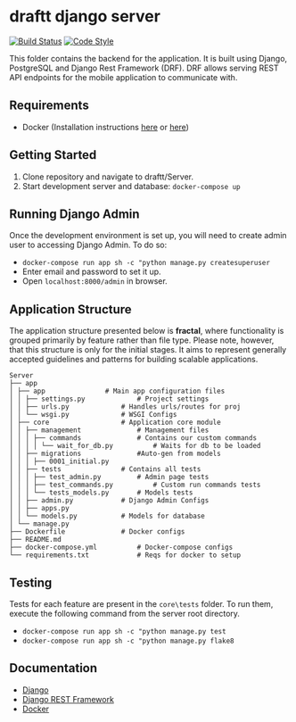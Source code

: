 
# draftt django server

[![Build Status][build-status]][build-status-url]
[![Code Style][code-style-image]][code-style-url]

This folder contains the backend for the application. It is built using Django, PostgreSQL and Django Rest Framework (DRF). DRF allows serving REST API endpoints for the mobile application to communicate with. 


## Requirements

* Docker  (Installation instructions [here](https://docs.docker.com/install/linux/docker-ce/ubuntu/) or [here](https://docs.docker.com/install/linux/docker-ce/ubuntu/))

## Getting Started
1. Clone repository and navigate to draftt/Server.
2. Start development server and database: `docker-compose up`


## Running Django Admin
 Once the development environment is set up, you will need to create admin user to accessing Django Admin. To do so:
 - `docker-compose run app sh -c "python manage.py createsuperuser`
 - Enter email and password to set it up.
 - Open `localhost:8000/admin` in browser.


## Application Structure

The application structure presented below is **fractal**, where functionality is grouped primarily by feature rather than file type. Please note, however, that this structure is only for the initial stages. It aims to represent generally accepted guidelines and patterns for building scalable applications.

```
Server
├── app  
│ ├── app  				# Main app configuration files
│ │ ├── settings.py  			# Project settings
│ │ ├── urls.py  			# Handles urls/routes for proj
│ │ └── wsgi.py  			# WSGI Configs
│ ├── core  				# Application core module
│ │ ├── management  			# Management files
│ │ │ ├── commands  			# Contains our custom commands
│ │ │ │ └── wait_for_db.py  		# Waits for db to be loaded
│ │ ├── migrations  			#Auto-gen from models
│ │ │ ├── 0001_initial.py  
│ │ ├── tests  				# Contains all tests
│ │ │ ├── test_admin.py  		# Admin page tests
│ │ │ ├── test_commands.py  		# Custom run commands tests
│ │ │ └── tests_models.py  		# Models tests
│ │ ├── admin.py  			# Django Admin Configs
│ │ ├── apps.py  
│ │ └── models.py  			# Models for database
│ └── manage.py  
├── Dockerfile  			# Docker configs
├── README.md  
├── docker-compose.yml  		# Docker-compose configs
└── requirements.txt			# Reqs for docker to setup
```

## Testing
Tests for each feature are present in the `core\tests` folder. To run them, execute the following command from the server root directory.
	
 - `docker-compose run app sh -c "python manage.py test`
 - `docker-compose run app sh -c "python manage.py flake8`

## Documentation
- [Django](https://docs.djangoproject.com/en/2.2/)
- [Django REST Framework](https://www.django-rest-framework.org/)
- [Docker](https://docs.docker.com/)




[build-status]: https://travis-ci.org/aarajh/draftt.svg?branch=master
[build-status-url]: https://travis-ci.org/aarajh/draftt/
[code-style-image]: https://img.shields.io/badge/code%20style-pep8-orange.svg
[code-style-url]: https://www.python.org/dev/peps/pep-0008/
